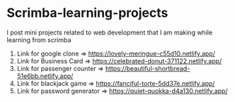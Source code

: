 # Scrimba-learning-projects
I post mini projects related to web development that I am making while learning from scrimba

1. Link for google clone => https://lovely-meringue-c55d10.netlify.app/
2. Link for Business Card => https://celebrated-donut-371122.netlify.app/
3. Link for passenger counter => https://beautiful-shortbread-51e6bb.netlify.app/
4. Link for blackjack game => https://fanciful-torte-5dd37e.netlify.app/
5. Link for password generator => https://quiet-quokka-d4a130.netlify.app/
